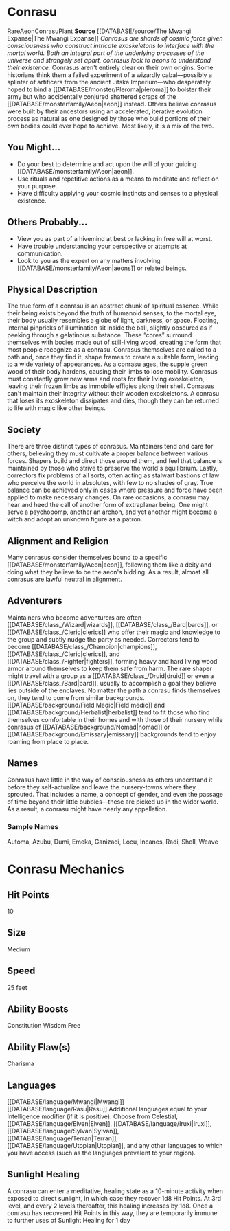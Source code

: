 ﻿---
ability:
- Constitution
- Wisdom
- Free
ability_boost:
- Constitution
- Wisdom
- Free
ability_flaw:
- Charisma
hp: '10'
id: '43'
land_speed: '25'
language:
- '[[DATABASE/language/Mwangi|Mwangi]]'
- '[[DATABASE/language/Rasu|Rasu]]'
max_speed: '25'
name: Conrasu
rarity: Rare
size: Medium
source: '[[DATABASE/source/The Mwangi Expanse|The Mwangi Expanse]]'
speed:
- 25 feet
trait:
- '[[DATABASE/trait/Aeon|Aeon]]'
- '[[DATABASE/trait/Conrasu|Conrasu]]'
- '[[DATABASE/trait/Plant|Plant]]'
- '[[DATABASE/trait/Rare|Rare]]'
type: Ancestry

---
# Conrasu

<span class="trait-rare item-trait">Rare</span><span class="item-trait">Aeon</span><span class="item-trait">Conrasu</span><span class="item-trait">Plant</span>
**Source** [[DATABASE/source/The Mwangi Expanse|The Mwangi Expanse]] 
_Conrasus are shards of cosmic force given consciousness who construct intricate exoskeletons to interface with the mortal world. Both an integral part of the underlying processes of the universe and strangely set apart, conrasus look to aeons to understand their existence._
Conrasus aren't entirely clear on their own origins. Some historians think them a failed experiment of a wizardly cabal—possibly a splinter of artificers from the ancient Jitska Imperium—who desperately hoped to bind a [[DATABASE/monster/Pleroma|pleroma]] to bolster their army but who accidentally conjured shattered scraps of the [[DATABASE/monsterfamily/Aeon|aeon]] instead. Others believe conrasus were built by their ancestors using an accelerated, iterative evolution process as natural as one designed by those who build portions of their own bodies could ever hope to achieve. Most likely, it is a mix of the two.

## You Might...

* Do your best to determine and act upon the will of your guiding [[DATABASE/monsterfamily/Aeon|aeon]].
* Use rituals and repetitive actions as a means to meditate and reflect on your purpose.
* Have difficulty applying your cosmic instincts and senses to a physical existence.

## Others Probably...

* View you as part of a hivemind at best or lacking in free will at worst.
* Have trouble understanding your perspective or attempts at communication.
* Look to you as the expert on any matters involving [[DATABASE/monsterfamily/Aeon|aeons]] or related beings.

## Physical Description

The true form of a conrasu is an abstract chunk of spiritual essence. While their being exists beyond the truth of humanoid senses, to the mortal eye, their body usually resembles a globe of light, darkness, or space. Floating, internal pinpricks of illumination sit inside the ball, slightly obscured as if peeking through a gelatinous substance. These “cores” surround themselves with bodies made out of still-living wood, creating the form that most people recognize as a conrasu. Conrasus themselves are called to a path and, once they find it, shape frames to create a suitable form, leading to a wide variety of appearances.
 As a conrasu ages, the supple green wood of their body hardens, causing their limbs to lose mobility. Conrasus must constantly grow new arms and roots for their living exoskeleton, leaving their frozen limbs as immobile effigies along their shell.
 Conrasus can't maintain their integrity without their wooden exoskeletons. A conrasu that loses its exoskeleton dissipates and dies, though they can be returned to life with magic like other beings.

## Society

There are three distinct types of conrasus. Maintainers tend and care for others, believing they must cultivate a proper balance between various forces. Shapers build and direct those around them, and feel that balance is maintained by those who strive to preserve the world's equilibrium. Lastly, correctors fix problems of all sorts, often acting as stalwart bastions of law who perceive the world in absolutes, with few to no shades of gray. True balance can be achieved only in cases where pressure and force have been applied to make necessary changes.
 On rare occasions, a conrasu may hear and heed the call of another form of extraplanar being. One might serve a psychopomp, another an archon, and yet another might become a witch and adopt an unknown figure as a patron.

## Alignment and Religion

Many conrasus consider themselves bound to a specific [[DATABASE/monsterfamily/Aeon|aeon]], following them like a deity and doing what they believe to be the aeon's bidding. As a result, almost all conrasus are lawful neutral in alignment.

## Adventurers

Maintainers who become adventurers are often [[DATABASE/class_/Wizard|wizards]], [[DATABASE/class_/Bard|bards]], or [[DATABASE/class_/Cleric|clerics]] who offer their magic and knowledge to the group and subtly nudge the party as needed. Correctors tend to become [[DATABASE/class_/Champion|champions]], [[DATABASE/class_/Cleric|clerics]], and [[DATABASE/class_/Fighter|fighters]], forming heavy and hard living wood armor around themselves to keep them safe from harm. The rare shaper might travel with a group as a [[DATABASE/class_/Druid|druid]] or even a [[DATABASE/class_/Bard|bard]], usually to accomplish a goal they believe lies outside of the enclaves.
 No matter the path a conrasu finds themselves on, they tend to come from similar backgrounds. [[DATABASE/background/Field Medic|Field medic]] and [[DATABASE/background/Herbalist|herbalist]] tend to fit those who find themselves comfortable in their homes and with those of their nursery while conrasus of [[DATABASE/background/Nomad|nomad]] or [[DATABASE/background/Emissary|emissary]] backgrounds tend to enjoy roaming from place to place.

## Names

Conrasus have little in the way of consciousness as others understand it before they self-actualize and leave the nursery-towns where they sprouted. That includes a name, a concept of gender, and even the passage of time beyond their little bubbles—these are picked up in the wider world. As a result, a conrasu might have nearly any appellation.

### Sample Names

Automa, Azubu, Dumi, Emeka, Ganizadi, Locu, Incanes, Radi, Shell, Weave

# Conrasu Mechanics

## Hit Points

10

## Size

Medium

## Speed

25 feet

## Ability Boosts

Constitution
Wisdom
Free

## Ability Flaw(s)

Charisma

## Languages

[[DATABASE/language/Mwangi|Mwangi]]
[[DATABASE/language/Rasu|Rasu]]
Additional languages equal to your Intelligence modifier (if it is positive). Choose from Celestial, [[DATABASE/language/Elven|Elven]], [[DATABASE/language/Iruxi|Iruxi]], [[DATABASE/language/Sylvan|Sylvan]], [[DATABASE/language/Terran|Terran]], [[DATABASE/language/Utopian|Utopian]], and any other languages to which you have access (such as the languages prevalent to your region).

## Sunlight Healing

A conrasu can enter a meditative, healing state as a 10-minute activity when exposed to direct sunlight, in which case they recover 1d8 Hit Points. At 3rd level, and every 2 levels thereafter, this healing increases by 1d8. Once a conrasu has recovered Hit Points in this way, they are temporarily immune to further uses of Sunlight Healing for 1 day